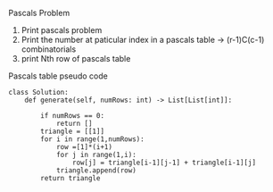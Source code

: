 Pascals Problem 
1. Print pascals problem 
2. Print the number at paticular index in a pascals table -> (r-1)C(c-1) combinatorials 
3. print Nth row of pascals table

Pascals table pseudo code
```
class Solution:
    def generate(self, numRows: int) -> List[List[int]]:
        
        if numRows == 0:
            return []
        triangle = [[1]]
        for i in range(1,numRows):
            row =[1]*(i+1)
            for j in range(1,i):
                row[j] = triangle[i-1][j-1] + triangle[i-1][j]
            triangle.append(row)
        return triangle
```
